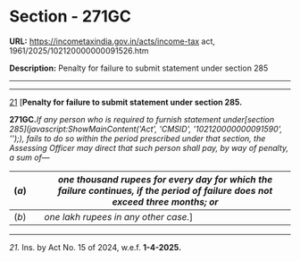 # Section - 271GC

**URL:** https://incometaxindia.gov.in/acts/income-tax act, 1961/2025/102120000000091526.htm

**Description:** Penalty for failure to submit statement under section 285

---

****

[21](javascript:ShowFootnote\('fn21'\);) [**Penalty for failure to submit statement under section 285.**

**271GC.**_If any person who is required to furnish statement under[section 285](javascript:ShowMainContent\('Act', 'CMSID', '102120000000091590', ''\);), fails to do so within the period prescribed under that section, the Assessing Officer may direct that such person shall pay, by way of penalty, a sum of—_

(_a_)|  |  _one thousand rupees for every day for which the failure continues, if the period of failure does not exceed three months; or_  
---|---|---  
(_b_)|  |  _one lakh rupees in any other case._]  
  
* * *

_21._ Ins. by Act No. 15 of 2024, w.e.f. **1-4-2025.**